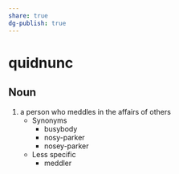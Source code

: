 ```yaml
---
share: true
dg-publish: true
---
```

# quidnunc


## Noun

1. a person who meddles in the affairs of others
	- Synonyms
		- busybody
		- nosy-parker
		- nosey-parker
	- Less specific
		- meddler


